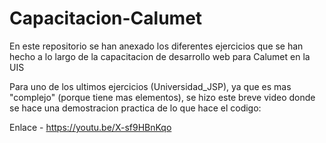 # Capacitacion-Calumet
En este repositorio se han anexado los diferentes ejercicios que se han hecho a lo largo de la capacitacion de desarrollo web para Calumet en la UIS

Para uno de los ultimos ejercicios (Universidad_JSP), ya que es mas "complejo" (porque tiene mas elementos), se hizo este breve video donde se hace 
una demostracion practica de lo que hace el codigo:

Enlace - https://youtu.be/X-sf9HBnKqo 
